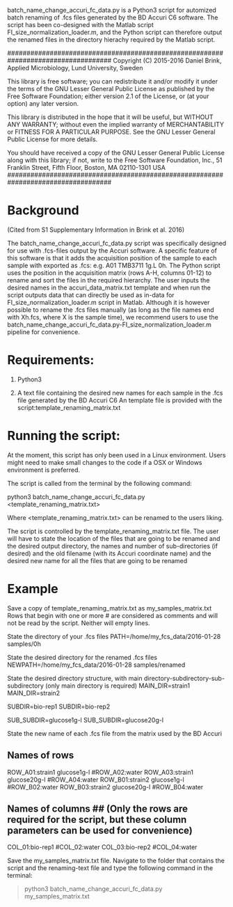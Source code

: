 batch_name_change_accuri_fc_data.py
is a Python3 script for automized batch renaming of .fcs files generated by the BD Accuri C6 software.
The script has been co-designed with the Matlab script FI_size_normalization_loader.m, and the Python script 
can therefore output the renamed files in the directory hierachy required by the Matlab script.

###################################################################################
Copyright (C) 2015-2016 Daniel Brink, Applied Microbiology, Lund University, Sweden

This library is free software; you can redistribute it and/or
modify it under the terms of the GNU Lesser General Public
License as published by the Free Software Foundation; either
version 2.1 of the License, or (at your option) any later version.

This library is distributed in the hope that it will be useful,
but WITHOUT ANY WARRANTY; without even the implied warranty of
MERCHANTABILITY or FITNESS FOR A PARTICULAR PURPOSE.  See the GNU
Lesser General Public License for more details.

You should have received a copy of the GNU Lesser General Public
License along with this library; if not, write to the Free Software
Foundation, Inc., 51 Franklin Street, Fifth Floor, Boston, MA  02110-1301  USA
###################################################################################


# Background
(Cited from S1 Supplementary Information in Brink et al. 2016)

The batch_name_change_accuri_fc_data.py script was specifically designed for use with .fcs-files output by the Accuri software. A specific feature of this software is that it adds the acquisition position of the sample to each sample with exported as .fcs: e.g. A01 TMB3711 1g.L 0h. The Python script uses the position in the acquisition matrix (rows A-H, columns 01-12) to rename and sort the files in the required hierarchy. The user inputs the desired names in the accuri_data_matrix.txt template and when run the script outputs data that can directly be used as in-data for FI_size_normalization_loader.m script in Matlab. Although it is however possible to rename the .fcs files manually (as long as the file names end with Xh.fcs, where X is the sample time), we recommend users to use the batch_name_change_accuri_fc_data.py-FI_size_normalization_loader.m pipeline for convenience.



# Requirements: 

1. Python3

2. A text file containing the desired new names for each sample in the .fcs file generated by the BD Accuri C6
   An template file is provided with the script:template_renaming_matrix.txt             



# Running the script:

At the moment, this script has only been used in a Linux environment. 
Users might need to make small changes to the code if a OSX or Windows environment is preferred.

The script is called from the terminal by the following command:

python3 batch_name_change_accuri_fc_data.py <template_renaming_matrix.txt>

Where <template_renaming_matrix.txt> can be renamed to the users liking.


The script is controlled by the template_renaming_matrix.txt file.
The user will have to state the location of the files that are going to be renamed and the desired output directory,
the names and number of sub-directories (if desired) and
the old filename (with its Accuri coordinate name) and the desired new name for all the files that are going to be renamed


 
# Example
Save a copy of template_renaming_matrix.txt as my_samples_matrix.txt
Rows that begin with one or more # are considered as comments and will not be read by the script. Neither will empty lines.

State the directory of your .fcs files
PATH=/home/my_fcs_data/2016-01-28 samples/0h

State the desired directory for the renamed .fcs files
NEWPATH=/home/my_fcs_data/2016-01-28 samples/renamed

State the desired directory structure, with main directory-subdirectory-sub-subdirectory (only main directory is required)
MAIN_DIR=strain1
MAIN_DIR=strain2

SUBDIR=bio-rep1
SUBDIR=bio-rep2

SUB_SUBDIR=glucose1g-l
SUB_SUBDIR=glucose20g-l

State the new name of each .fcs file from the matrix used by the BD Accuri

## Names of rows ## 
ROW_A01:strain1 glucose1g-l
#ROW_A02:water
ROW_A03:strain1 glucose20g-l
#ROW_A04:water
ROW_B01:strain2 glucose1g-l
#ROW_B02:water
ROW_B03:strain2 glucose20g-l
#ROW_B04:water

## Names of columns ##	(Only the rows are required for the script, but these column parameters can be used for convenience)
COL_01:bio-rep1
#COL_02:water
COL_03:bio-rep2
#COL_04:water

Save the my_samples_matrix.txt file.
Navigate to the folder that contains the script and the renaming-text file and type the following command in the terminal:

>python3 batch_name_change_accuri_fc_data.py my_samples_matrix.txt
